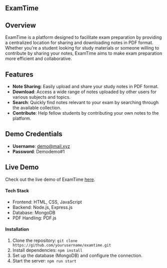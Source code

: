 ## ExamTime

## Overview
ExamTime is a platform designed to facilitate exam preparation by providing a centralized location for sharing and downloading notes in PDF format. Whether you're a student looking for study materials or someone willing to contribute by sharing your notes, ExamTime aims to make exam preparation more efficient and collaborative.

## Features
- **Note Sharing**: Easily upload and share your study notes in PDF format.
- **Download**: Access a wide range of notes uploaded by other users for various subjects and topics.
- **Search**: Quickly find notes relevant to your exam by searching through the available collection.
- **Contribute**: Help fellow students by contributing your own notes to the platform.

## Demo Credentials
- **Username**: demo@mail.xyz
- **Password**: Demodemo#1

## Live Demo
Check out the live demo of ExamTime [here](https://exam-time.vercel.app/).

#### Tech Stack
- Frontend: HTML, CSS, JavaScript
- Backend: Node.js, Express.js
- Database: MongoDB
- PDF Handling: PDF.js

#### Installation
1. Clone the repository: `git clone https://github.com/yourusername/examtime.git`
2. Install dependencies: `npm install`
3. Set up the database (MongoDB) and configure the connection.
4. Start the server: `npm run start`
